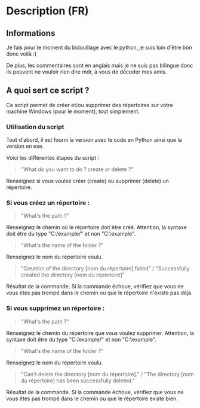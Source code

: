 # Description (FR)

## Informations

Je fais pour le moment du bidouillage avec le python, je suis loin d'être bon donc voilà :)

De plus, les commentaires sont en anglais mais je ne suis pas bilingue donc ils peuvent ne vouloir rien dire mdr, à vous de décoder mes amis.

## A quoi sert ce script ?

Ce script permet de créer et/ou supprimer des répertoires sur votre machine Windows (pour le moment), tout simplement.

### Utilisation du script

Tout d'abord, il est fourni la version avec le code en Python ainsi que la version en exe.

Voici les différentes étapes du script :

> "What do you want to do ? create or delete ?" 

Renseignez si vous voulez créer (create) ou supprimer (delete) un répertoire.

### Si vous créez un répertoire :

> "What's the path ?"

Renseignez le chemin où le répertoire doit être créé. Attention, la syntaxe doit être du type "C:/example/" et non "C:\example\".

> "What's the name of the folder ?"

Renseignez le nom du répertoire voulu.

> "Creation of the directory [nom du répertoire] failed" / "Successfully created the directory [nom du répertoire]"

Résultat de la commande. Si la commande échoue, vérifiez que vous ne vous êtes pas trompé dans le chemin ou que le répertoire n'existe pas déjà.

### Si vous supprimez un répertoire :

> "What's the path ?"

Renseignez le chemin du répertoire que vous voulez supprimer. Attention, la syntaxe doit être du type "C:/example/" et non "C:\example\".

> "What's the name of the folder ?"

Renseignez le nom du répertoire voulu.

> "Can't delete the directory [nom du répertoire]." / "The directory [nom du répertoire] has been successfully deleted."

Résultat de la commande. Si la commande échoue, vérifiez que vous ne vous êtes pas trompé dans le chemin ou que le répertoire existe bien.
